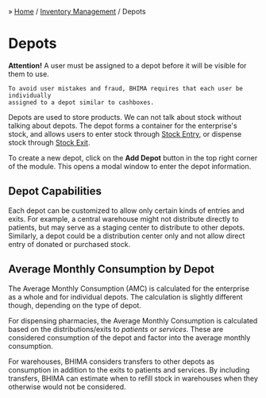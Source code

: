 &raquo; [Home](../index.md) / [Inventory Management](./index.md) / Depots

# Depots

<div class="bs-callout bs-callout-warning">
  <p>
    <b>Attention!</b> A user must be assigned to a depot before it will be visible
    for them to use.

    To avoid user mistakes and fraud, BHIMA requires that each user be individually
    assigned to a depot similar to cashboxes.
  </p>
</div>


Depots are used to store products.  We can not talk about stock without talking about depots. The depot forms
a container for the enterprise's stock, and allows users to enter stock through [Stock Entry](), or dispense
stock through [Stock Exit]().

To create a new depot, click on the **Add Depot** button in the top right corner of the module.  This opens a
modal window to enter the depot information.



## Depot Capabilities
Each depot can be customized to allow only certain kinds of entries and exits.  For example, a central
warehouse might not distribute directly to patients, but may serve as a staging center to distribute to
other depots.  Similarly, a depot could be a distribution center only and not allow direct entry of
donated or purchased stock.


## Average Monthly Consumption by Depot
The Average Monthly Consumption (AMC) is calculated for the enterprise as a whole and for individual depots.  The
calculation is slightly different though, depending on the type of depot.

For dispensing pharmacies, the Average Monthly Consumption is calculated based on the distributions/exits to _patients_
or _services_.  These are considered consumption of the depot and factor into the average monthly consumption.

For warehouses, BHIMA considers transfers to other depots as consumption in addition to the exits to patients and services.
By including transfers, BHIMA can estimate when to refill stock in warehouses when they otherwise would not be considered.

